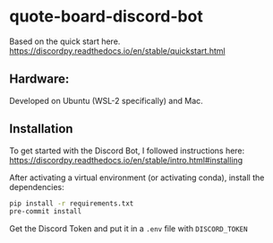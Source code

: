 # quote-board-discord-bot


Based on the quick start here.
https://discordpy.readthedocs.io/en/stable/quickstart.html

## Hardware:

Developed on Ubuntu (WSL-2 specifically) and Mac.

## Installation

To get started with the Discord Bot, I followed instructions here: 
https://discordpy.readthedocs.io/en/stable/intro.html#installing

After activating a virtual environment (or activating conda), install the dependencies:
```bash
pip install -r requirements.txt
pre-commit install
```

Get the Discord Token and put it in a `.env` file with `DISCORD_TOKEN`
